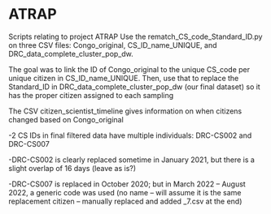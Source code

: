 # ATRAP
Scripts relating to project ATRAP 
Use the rematch_CS_code_Standard_ID.py on three CSV files: Congo_original, CS_ID_name_UNIQUE, and DRC_data_complete_cluster_pop_dw. 

The goal was to link the ID of Congo_original to the unique CS_code per unique citizen in CS_ID_name_UNIQUE. Then, use that to replace the Standard_ID in DRC_data_complete_cluster_pop_dw (our final dataset) so it has the proper citizen assigned to each sampling 

The CSV citizen_scientist_timeline gives information on when citizens changed based on Congo_original 

-2 CS IDs in final filtered data have multiple individuals: DRC-CS002 and DRC-CS007 

-DRC-CS002 is clearly replaced sometime in January 2021, but there is a slight overlap of 16 days (leave as is?) 

-DRC-CS007 is replaced in October 2020; but in March 2022 – August 2022, a generic code was used (no name – will assume it is the same replacement citizen – manually replaced and added _7.csv at the end) 
